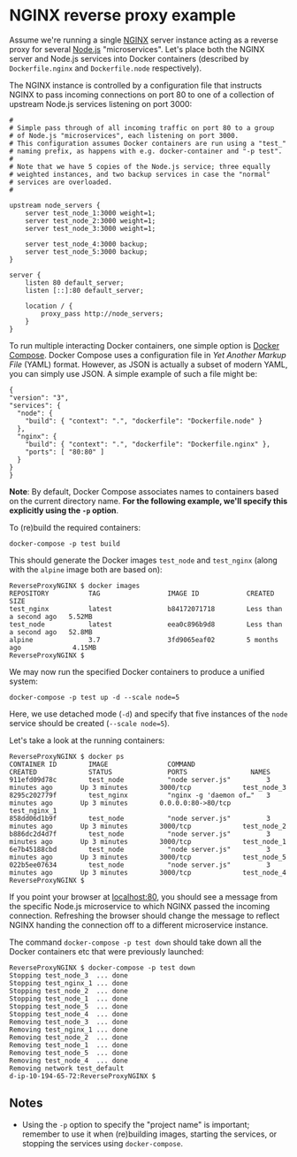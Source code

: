 # NGINX reverse proxy example

Assume we're running a single [NGINX](https://www.nginx.com/) server instance acting as a reverse proxy for several [Node.js](https://nodejs.org/en/) "microservices". Let's place both the NGINX server and Node.js services into Docker containers (described by `Dockerfile.nginx` and `Dockerfile.node` respectively).

The NGINX instance is controlled by a configuration file that instructs NGINX to pass incoming connections on port 80 to one of a collection of upstream Node.js services listening on port 3000:

	#
	# Simple pass through of all incoming traffic on port 80 to a group
	# of Node.js "microservices", each listening on port 3000.
	# This configuration assumes Docker containers are run using a "test_"
	# naming prefix, as happens with e.g. docker-container and "-p test".
	#
	# Note that we have 5 copies of the Node.js service; three equally
	# weighted instances, and two backup services in case the "normal"
	# services are overloaded.
	#

	upstream node_servers {
		server test_node_1:3000 weight=1;
		server test_node_2:3000 weight=1;
		server test_node_3:3000 weight=1;

		server test_node_4:3000 backup;
		server test_node_5:3000 backup;
	}

	server {
		listen 80 default_server;
		listen [::]:80 default_server;

		location / {
			proxy_pass http://node_servers;
		}
	}

To run multiple interacting Docker containers, one simple option is [Docker Compose](https://docs.docker.com/compose/). Docker Compose uses a configuration file in _Yet Another Markup File_ (YAML) format. However, as JSON is actually a subset of modern YAML, you can simply use JSON. A simple example of such a file might be:

	{
	"version": "3",
	"services": {
	  "node": {
	    "build": { "context": ".", "dockerfile": "Dockerfile.node" }
	  },
	  "nginx": {
	    "build": { "context": ".", "dockerfile": "Dockerfile.nginx" },
	    "ports": [ "80:80" ]
	  }
	}
	}

**Note**: By default, Docker Compose associates names to containers based on the current directory name. **For the following example, we'll specify this explicitly using the `-p` option**.

To (re)build the required containers:

	docker-compose -p test build

This should generate the Docker images `test_node` and `test_nginx` (along with the `alpine` image both are based on):

	ReverseProxyNGINX $ docker images
	REPOSITORY          TAG                 IMAGE ID            CREATED                  SIZE
	test_nginx          latest              b84172071718        Less than a second ago   5.52MB
	test_node           latest              eea0c896b9d8        Less than a second ago   52.8MB
	alpine              3.7                 3fd9065eaf02        5 months ago             4.15MB
	ReverseProxyNGINX $

We may now run the specified Docker containers to produce a unified system:

	docker-compose -p test up -d --scale node=5

Here, we use detached mode (`-d`) and specify that five instances of the `node` service should be created (`--scale node=5`).

Let's take a look at the running containers:

	ReverseProxyNGINX $ docker ps
	CONTAINER ID        IMAGE               COMMAND                  CREATED             STATUS              PORTS                NAMES
	911efd09d78c        test_node           "node server.js"         3 minutes ago       Up 3 minutes        3000/tcp             test_node_3
	8295c202779f        test_nginx          "nginx -g 'daemon of…"   3 minutes ago       Up 3 minutes        0.0.0.0:80->80/tcp   test_nginx_1
	858dd06d1b9f        test_node           "node server.js"         3 minutes ago       Up 3 minutes        3000/tcp             test_node_2
	b886dc2d4d7f        test_node           "node server.js"         3 minutes ago       Up 3 minutes        3000/tcp             test_node_1
	6e7b45188cbd        test_node           "node server.js"         3 minutes ago       Up 3 minutes        3000/tcp             test_node_5
	022b5ee07634        test_node           "node server.js"         3 minutes ago       Up 3 minutes        3000/tcp             test_node_4
	ReverseProxyNGINX $

If you point your browser at [localhost:80](http://localhost:80), you should see a message from the specific Node.js microservice to which NGINX passed the incoming connection. Refreshing the browser should change the message to reflect NGINX handing the connection off to a different microservice instance.

The command `docker-compose -p test down` should take down all the Docker containers etc that were previously launched:

	ReverseProxyNGINX $ docker-compose -p test down
	Stopping test_node_3  ... done
	Stopping test_nginx_1 ... done
	Stopping test_node_2  ... done
	Stopping test_node_1  ... done
	Stopping test_node_5  ... done
	Stopping test_node_4  ... done
	Removing test_node_3  ... done
	Removing test_nginx_1 ... done
	Removing test_node_2  ... done
	Removing test_node_1  ... done
	Removing test_node_5  ... done
	Removing test_node_4  ... done
	Removing network test_default
	d-ip-10-194-65-72:ReverseProxyNGINX $ 

## Notes
  - Using the `-p` option to specify the "project name" is important; remember to use it when (re)building images, starting the services, or stopping the services using `docker-compose`.
